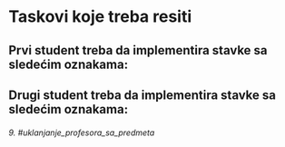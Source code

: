 ﻿# Taskovi koje treba resiti

## Prvi student treba da implementira stavke sa sledećim oznakama: 

## Drugi student treba da implementira stavke sa sledećim oznakama: 
###### 9. #uklanjanje_profesora_sa_predmeta 

